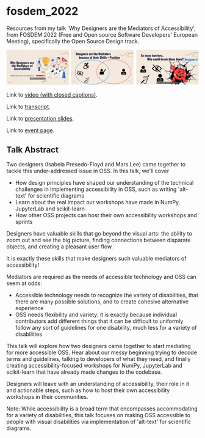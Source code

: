 # fosdem_2022
Resources from my talk 'Why Designers are the Mediators of Accessibility', from FOSDEM 2022 (Free and Open source Software Developers' European Meeting), specifically the Open Source Design track.

![3 screenshots from the talk video.](video_highlights.png)

Link to [video (with closed captions)](https://youtu.be/FCWCtUmWmkk).

Link to [transcript](https://github.com/MarsBarLee/fosdem_2022/blob/f2cbce0aa5c4947c2a6dcfa9ab9a1301c0191a71/Why_Designers_are_the_Mediators_of_Accessibility_Transcript.md).

Link to [presentation slides](https://docs.google.com/presentation/d/10P3KsYnaRL1s0JrWhV3pfs00_XISgfgs/edit?usp=sharing&ouid=110556856523158639329&rtpof=true&sd=true).

Link to [event page](https://fosdem.org/2022/schedule/event/osd_why_designers_are_the_mediators_of_accessibility/).

## Talk Abstract

Two designers (Isabela Presedo-Floyd and Mars Lee) came together to tackle this under-addressed issue in OSS. In this talk, we'll cover
- How design principles have shaped our understanding of the technical challenges in implementing accessibility in OSS, such as writing 'alt-text' for scientific diagrams
- Learn about the real impact our workshops have made in NumPy, JupyterLab and scikit-learn
- How other OSS projects can host their own accessibility workshops and sprints

Designers have valuable skills that go beyond the visual arts: the ability to zoom out and see the big picture, finding connections between disparate objects, and creating a pleasant user flow.

It is exactly these skills that make designers such valuable mediators of accessibility!

Mediators are required as the needs of accessible technology and OSS can seem at odds:
- Accessible technology needs to recognize the variety of disabilities, that there are many possible solutions, and to create cohesive alternative experience
- OSS needs flexibility and variety: it is exactly because individual contributors add different things that it can be difficult to uniformly follow any sort of guidelines for one disability, much less for a variety of disabilities

This talk will explore how two designers came together to start mediating for more accessible OSS. Hear about our messy beginning trying to decode terms and guidelines, talking to developers of what they need, and finally creating accessibility-focused workshops for NumPy, JupyterLab and scikit-learn that have already made changes to the codebase.

Designers will leave with an understanding of accessibility, their role in it and actionable steps, such as how to host their own accessibility workshops in their communities.

Note: While accessibility is a broad term that encompasses accommodating for a variety of disabilities, this talk focuses on making OSS accessible to people with visual disabilities via implementation of 'alt-text' for scientific diagrams.
